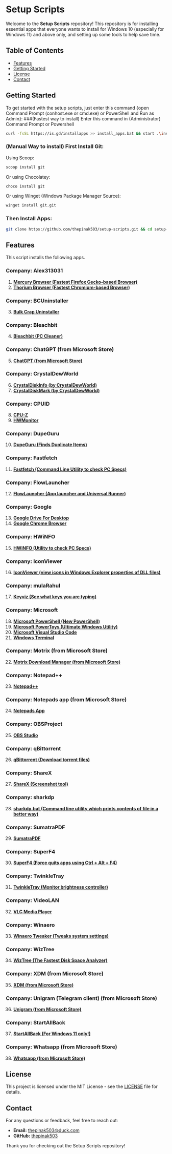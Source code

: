 # Setup Scripts

Welcome to the **Setup Scripts** repository! This repository is for installing essential apps that everyone wants to install for Windows 10 (especially for Windows 11) and above only, and setting up some tools to help save time.

## Table of Contents

- [Features](#features)
- [Getting Started](#getting-started)
- [License](#license)
- [Contact](#contact)

## Getting Started

To get started with the setup scripts, just enter this command {open Command Prompt (conhost.exe or cmd.exe) or PowerShell and Run as Admin}:
###(Fastest way to install) Enter this command in (Administrator) Command Prompt or Powershell
```bash
curl -fsSL https://is.gd/installapps >> install_apps.bat && start .\install_apps.bat
```
### (Manual Way to install) First Install Git:
Using Scoop:
```bash
scoop install git
```
Or using Chocolatey:
```bash
choco install git
```
Or using Winget (Windows Package Manager Source):
```bash
winget install git.git
```

### Then Install Apps:
```bash
git clone https://github.com/thepinak503/setup-scripts.git && cd setup-scripts && start install_apps.bat
```

## Features
This script installs the following apps.

### Company: Alex313031
1. [**Mercury Browser (Fastest Firefox Gecko-based Browser)**](https://thorium.rocks/mercury)
2. [**Thorium Browser (Fastest Chromium-based Browser)**](https://thorium.rocks)

### Company: BCUninstaller
3. [**Bulk Crap Uninstaller**](https://github.com/Klocman/Bulk-Crap-Uninstaller)

### Company: Bleachbit
4. [**Bleachbit (PC Cleaner)**](https://github.com/bleachbit/bleachbit)

### Company: ChatGPT (from Microsoft Store)
5. [**ChatGPT (from Microsoft Store)**](https://apps.microsoft.com/detail/9nt1r1c2hh7j?hl=en-US&gl=US)

### Company: CrystalDewWorld
6. [**CrystalDiskInfo (by CrystalDewWorld)**](https://crystalmark.info/en/)
7. [**CrystalDiskMark (by CrystalDewWorld)**](https://crystalmark.info/en/)

### Company: CPUID
8. [**CPU-Z**](https://www.cpuid.com/softwares/cpu-z.html)
9. [**HWMonitor**](https://www.cpuid.com/softwares/hwmonitor.html)

### Company: DupeGuru
10. [**DupeGuru (Finds Duplicate Items)**](https://dupeguru.voltaicideas.net/)

### Company: Fastfetch
11. [**Fastfetch (Command Line Utility to check PC Specs)**](https://github.com/fastfetch-cli/fastfetch)

### Company: FlowLauncher
12. [**FlowLauncher (App launcher and Universal Runner)**](https://www.flowlauncher.com/)

### Company: Google
13. [**Google Drive For Desktop**](https://workspace.google.com/intl/en_in/products/drive/)
14. [**Google Chrome Browser**](https://www.google.com/intl/en_in/chrome/)

### Company: HWiNFO
15. [**HWiNFO (Utility to check PC Specs)**](https://www.hwinfo.com/)

### Company: IconViewer
16. [**IconViewer (view icons in Windows Explorer properties of DLL files)**](https://www.botproductions.com/iconview/iconview.html)

### Company: mulaRahul
17. [**Keyviz (See what keys you are typing)**](https://mularahul.github.io/keyviz/)

### Company: Microsoft
18. [**Microsoft PowerShell (New PowerShell)**](https://github.com/PowerShell/PowerShell)
19. [**Microsoft PowerToys (Ultimate Windows Utility)**](https://github.com/microsoft/powertoys)
20. [**Microsoft Visual Studio Code**](https://github.com/microsoft/vscode)
21. [**Windows Terminal**](https://apps.microsoft.com/detail/9n0dx20hk701?hl=en-US&gl=US)

### Company: Motrix (from Microsoft Store)
22. [**Motrix Download Manager (from Microsoft Store)**](https://motrix.app/)

### Company: Notepad++
23. [**Notepad++**](https://notepad-plus-plus.org/)

### Company: Notepads app (from Microsoft Store)
24. [**Notepads App**](https://www.notepadsapp.com/)

### Company: OBSProject
25. [**OBS Studio**](https://obsproject.com/)

### Company: qBittorrent
26. [**qBittorrent (Download torrent files)**](https://www.qbittorrent.org/)

### Company: ShareX
27. [**ShareX (Screenshot tool)**](https://getsharex.com/)

### Company: sharkdp
28. [**sharkdp.bat (Command line utility which prints contents of file in a better way)**](https://github.com/sharkdp/bat)

### Company: SumatraPDF
29. [**SumatraPDF**](https://www.sumatrapdfreader.org/free-pdf-reader)

### Company: SuperF4
30. [**SuperF4 (Force quits apps using Ctrl + Alt + F4)**](https://stefansundin.github.io/superf4/)

### Company: TwinkleTray
31. [**TwinkleTray (Monitor brightness controller)**](https://twinkletray.com/)

### Company: VideoLAN
32. [**VLC Media Player**](https://www.videolan.org/vlc/)

### Company: Winaero
33. [**Winaero Tweaker (Tweaks system settings)**](https://winaerotweaker.com/)

### Company: WizTree
34. [**WizTree (The Fastest Disk Space Analyzer)**](https://diskanalyzer.com/)

### Company: XDM (from Microsoft Store)
35. [**XDM (from Microsoft Store)**](https://apps.microsoft.com/detail/9n5jjzw4qzbr)

### Company: Unigram (Telegram client) (from Microsoft Store)
36. [**Unigram (from Microsoft Store)**](https://apps.microsoft.com/detail/9n97zckpd60q?hl=en-gb&gl=IN)

### Company: StartAllBack
37. [**StartAllBack (For Windows 11 only!)**](https://www.startallback.com/)

### Company: Whatsapp (from Microsoft Store)
38. [**Whatsapp (from Microsoft Store)**](https://apps.microsoft.com/detail/9nksqgp7f2nh)

## License

This project is licensed under the MIT License - see the [LICENSE](LICENSE) file for details.

## Contact

For any questions or feedback, feel free to reach out:
- **Email:** thepinak503@duck.com
- **GitHub:** [thepinak503](https://github.com/thepinak503)

Thank you for checking out the Setup Scripts repository!
